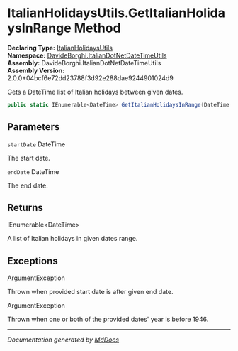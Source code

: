 ﻿<!--  
  <auto-generated>   
    The contents of this file were generated by a tool.  
    Changes to this file may be list if the file is regenerated  
  </auto-generated>   
-->

# ItalianHolidaysUtils.GetItalianHolidaysInRange Method

**Declaring Type:** [ItalianHolidaysUtils](../index.md)  
**Namespace:** [DavideBorghi.ItalianDotNetDateTimeUtils](../../index.md)  
**Assembly:** DavideBorghi.ItalianDotNetDateTimeUtils  
**Assembly Version:** 2.0.0+04bcf6e72dd23788f3d92e288dae9244901024d9

Gets a DateTime list of Italian holidays between given dates.

```csharp
public static IEnumerable<DateTime> GetItalianHolidaysInRange(DateTime startDate, DateTime endDate);
```

## Parameters

`startDate`  DateTime

The start date.

`endDate`  DateTime

The end date.

## Returns

IEnumerable\<DateTime\>

A list of Italian holidays in given dates range.

## Exceptions

ArgumentException

Thrown when provided start date is after given end date.

ArgumentException

Thrown when one or both of the provided dates' year is before 1946.

___

*Documentation generated by [MdDocs](https://github.com/ap0llo/mddocs)*
